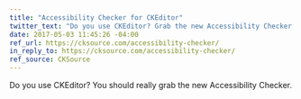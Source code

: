 ```yaml
---
title: "Accessibility Checker for CKEditor"
twitter_text: "Do you use CKEditor? Grab the new Accessibility Checker."
date: 2017-05-03 11:45:26 -04:00
ref_url: https://cksource.com/accessibility-checker/
in_reply_to: https://cksource.com/accessibility-checker/
ref_source: CKSource
---
```


Do you use CKEditor? You should really grab the new Accessibility Checker.